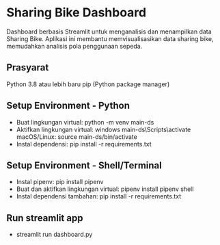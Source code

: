 # Sharing Bike Dashboard
Dashboard berbasis Streamlit untuk menganalisis dan menampilkan data Sharing Bike.
Aplikasi ini membantu memvisualisasikan data sharing bike, memudahkan analisis pola penggunaan sepeda.

## Prasyarat
 Python 3.8 atau lebih baru
 pip (Python package manager)

## Setup Environment - Python
- Buat lingkungan virtual:
  python -m venv main-ds
- Aktifkan lingkungan virtual:
  windows
  main-ds\Scripts\activate
  macOS/Linux:
  source main-ds/bin/activate
- Instal dependensi:
  pip install -r requirements.txt

## Setup Environment - Shell/Terminal 
- Instal pipenv:
  pip install pipenv
- Buat dan aktifkan lingkungan virtual:
  pipenv install
  pipenv shell
- Instal dependensi tambahan:
  pip install -r requirements.txt

## Run streamlit app
- streamlit run dashboard.py

